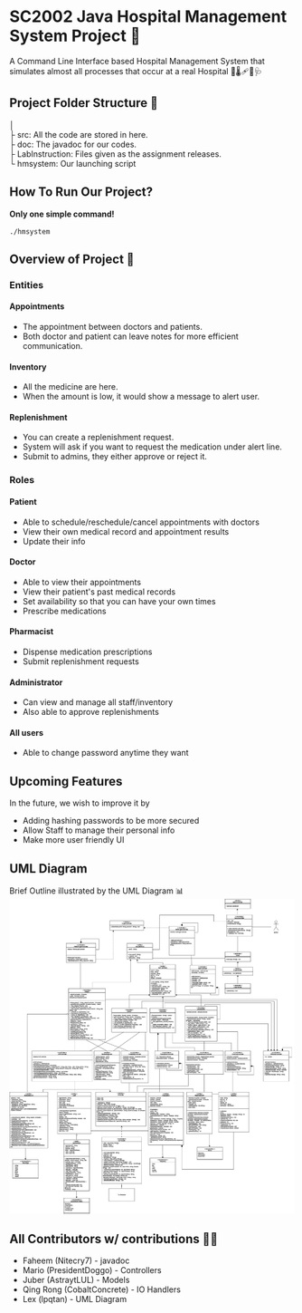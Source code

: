 # SC2002 Java Hospital Management System Project 🏥
A Command Line Interface based Hospital Management System that simulates almost all processes that occur at a real Hospital 💊🌡️🩹💉🩺

## Project Folder Structure 📂

│ <br>
├ src: All the code are stored in here.<br>
├ doc: The javadoc for our codes.<br>
├ LabInstruction: Files given as the assignment releases.<br>
└ hmsystem: Our launching script<br>

## How To Run Our Project? 

**Only one simple command!**

```shell
./hmsystem
```

## Overview of Project 🔎

### Entities

#### Appointments

- The appointment between doctors and patients.
- Both doctor and patient can leave notes for more efficient communication.

#### Inventory

- All the medicine are here.
- When the amount is low, it would show a message to alert user.

#### Replenishment

- You can create a replenishment request.
- System will ask if you want to request the medication under alert line.
- Submit to admins, they either approve or reject it.

### Roles
#### Patient 
- Able to schedule/reschedule/cancel appointments with doctors
- View their own medical record and appointment results
- Update their info
#### Doctor 
- Able to view their appointments 
- View their patient's past medical records
- Set availability so that you can have your own times
- Prescribe medications
#### Pharmacist 
- Dispense medication prescriptions
- Submit replenishment requests
#### Administrator 
- Can view and manage all staff/inventory
- Also able to approve replenishments
#### All users
- Able to change password anytime they want

## Upcoming Features

In the future, we wish to improve it by
- Adding hashing passwords to be more secured
- Allow Staff to manage their personal info
- Make more user friendly UI

## UML Diagram

Brief Outline illustrated by the UML Diagram 📊
![OOP Updated UML Diagram (As of 18 Nov 2024)](https://github.com/Nitecry7/SC2002-Java-Hospital-Management-System-Project/blob/main/UML-Class-Diagram.png?raw=true)


## All Contributors w/ contributions 👨‍💻
* Faheem (Nitecry7) - javadoc
* Mario (PresidentDoggo) - Controllers
* Juber (AstraytLUL) - Models
* Qing Rong (CobaltConcrete) - IO Handlers
* Lex (lpqtan) - UML Diagram
